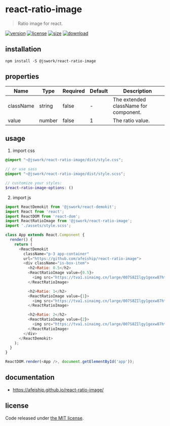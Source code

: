 # react-ratio-image
> Ratio image for react.

[![version][version-image]][version-url]
[![license][license-image]][license-url]
[![size][size-image]][size-url]
[![download][download-image]][download-url]

## installation
```shell
npm install -S @jswork/react-ratio-image
```

## properties
| Name      | Type   | Required | Default | Description                           |
| --------- | ------ | -------- | ------- | ------------------------------------- |
| className | string | false    | -       | The extended className for component. |
| value     | number | false    | 1       | The ratio value.                      |


## usage
1. import css
  ```scss
  @import "~@jswork/react-ratio-image/dist/style.css";

  // or use sass
  @import "~@jswork/react-ratio-image/dist/style.scss";

  // customize your styles:
  $react-ratio-image-options: ()
  ```
2. import js
  ```js
  import ReactDemokit from '@jswork/react-demokit';
  import React from 'react';
  import ReactDOM from 'react-dom';
  import ReactRatioImage from '@jswork/react-ratio-image';
  import './assets/style.scss';

  class App extends React.Component {
    render() {
      return (
        <ReactDemokit
          className="p-3 app-container"
          url="https://github.com/afeiship/react-ratio-image">
          <div className="is-box-item">
            <h2>Ratio: 0.5</h2>
            <ReactRatioImage value={0.5}>
              <img src="https://tva1.sinaimg.cn/large/007S8ZIlgy1gexw87htqhj305k05k74o.jpg" />
            </ReactRatioImage>

            <h2>Ratio: 1</h2>
            <ReactRatioImage value={1}>
              <img src="https://tva1.sinaimg.cn/large/007S8ZIlgy1gexw87htqhj305k05k74o.jpg" />
            </ReactRatioImage>

            <h2>Ratio: 2</h2>
            <ReactRatioImage value={2}>
              <img src="https://tva1.sinaimg.cn/large/007S8ZIlgy1gexw87htqhj305k05k74o.jpg" />
            </ReactRatioImage>
          </div>
        </ReactDemokit>
      );
    }
  }

  ReactDOM.render(<App />, document.getElementById('app'));

  ```

## documentation
- https://afeiship.github.io/react-ratio-image/


## license
Code released under [the MIT license](https://github.com/afeiship/react-ratio-image/blob/master/LICENSE.txt).

[version-image]: https://img.shields.io/npm/v/@jswork/react-ratio-image
[version-url]: https://npmjs.org/package/@jswork/react-ratio-image

[license-image]: https://img.shields.io/npm/l/@jswork/react-ratio-image
[license-url]: https://github.com/afeiship/react-ratio-image/blob/master/LICENSE.txt

[size-image]: https://img.shields.io/bundlephobia/minzip/@jswork/react-ratio-image
[size-url]: https://github.com/afeiship/react-ratio-image/blob/master/dist/react-ratio-image.min.js

[download-image]: https://img.shields.io/npm/dm/@jswork/react-ratio-image
[download-url]: https://www.npmjs.com/package/@jswork/react-ratio-image
